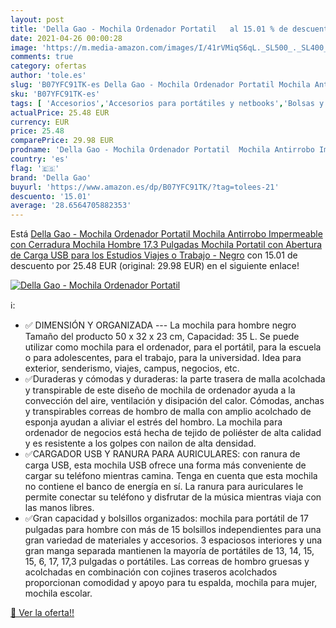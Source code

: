 ```yaml
---
layout: post
title: 'Della Gao - Mochila Ordenador Portatil   al 15.01 % de descuento'
date: 2021-04-26 00:00:28
image: 'https://m.media-amazon.com/images/I/41rVMiqS6qL._SL500_._SL400_.jpg'
comments: true
category: ofertas
author: 'tole.es'
slug: 'B07YFC91TK-es Della Gao - Mochila Ordenador Portatil Mochila Antirrobo...'
sku: 'B07YFC91TK-es'
tags: [ 'Accesorios','Accesorios para portátiles y netbooks','Bolsas y fundas para portátiles y netbooks','Informática','Mochilas para portátiles y netbooks','della gao','mochila', ]
actualPrice: 25.48 EUR
currency: EUR
price: 25.48
comparePrice: 29.98 EUR
prodname: 'Della Gao - Mochila Ordenador Portatil  Mochila Antirrobo Impermeable con Cerradura Mochila Hombre 17.3 Pulgadas Mochila Portatil con Abertura de Carga USB  para los Estudios  Viajes o Trabajo - Negro'
country: 'es'
flag: '🇪🇸'
brand: 'Della Gao'
buyurl: 'https://www.amazon.es/dp/B07YFC91TK/?tag=tolees-21'
descuento: '15.01'
average: '28.6564705882353'
---
```


Está [Della Gao - Mochila Ordenador Portatil  Mochila Antirrobo Impermeable con Cerradura Mochila Hombre 17.3 Pulgadas Mochila Portatil con Abertura de Carga USB  para los Estudios  Viajes o Trabajo - Negro](https://www.amazon.es/dp/B07YFC91TK/?tag=tolees-21) con 15.01 de descuento por 25.48 EUR (original: 29.98 EUR) en el siguiente enlace!

[![Della Gao - Mochila Ordenador Portatil  ](https://m.media-amazon.com/images/I/41rVMiqS6qL._SL500_._SL400_.jpg)](https://www.amazon.es/dp/B07YFC91TK/?tag=tolees-21)

ℹ️:

- ✅ DIMENSIÓN Y ORGANIZADA --- La mochila para hombre negro Tamaño del producto 50 x 32 x 23 cm, Capacidad: 35 L. Se puede utilizar como mochila para el ordenador, para el portátil, para la escuela o para adolescentes, para el trabajo, para la universidad. Idea para exterior, senderismo, viajes, campus, negocios, etc.
- ✅Duraderas y cómodas y duraderas: la parte trasera de malla acolchada y transpirable de este diseño de mochila de ordenador ayuda a la convección del aire, ventilación y disipación del calor. Cómodas, anchas y transpirables correas de hombro de malla con amplio acolchado de esponja ayudan a aliviar el estrés del hombro. La mochila para ordenador de negocios está hecha de tejido de poliéster de alta calidad y es resistente a los golpes con nailon de alta densidad.
- ✅CARGADOR USB Y RANURA PARA AURICULARES: con ranura de carga USB, esta mochila USB ofrece una forma más conveniente de cargar su teléfono mientras camina. Tenga en cuenta que esta mochila no contiene el banco de energía en sí. La ranura para auriculares le permite conectar su teléfono y disfrutar de la música mientras viaja con las manos libres.
- ✅Gran capacidad y bolsillos organizados: mochila para portátil de 17 pulgadas para hombre con más de 15 bolsillos independientes para una gran variedad de materiales y accesorios. 3 espaciosos interiores y una gran manga separada mantienen la mayoría de portátiles de 13, 14, 15, 15, 6, 17, 17,3 pulgadas o portátiles. Las correas de hombro gruesas y acolchadas en combinación con cojines traseros acolchados proporcionan comodidad y apoyo para tu espalda, mochila para mujer, mochila escolar.

[🛒 Ver la oferta!!](https://www.amazon.es/dp/B07YFC91TK/?tag=tolees-21)
